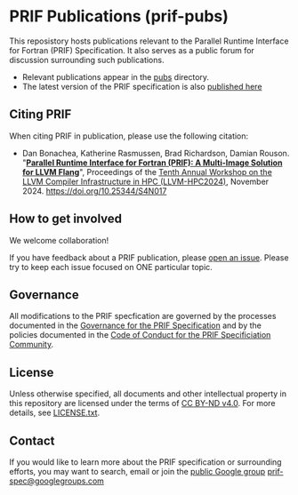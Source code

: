 # PRIF Publications (prif-pubs)

This reposistory hosts publications relevant to the 
Parallel Runtime Interface for Fortran (PRIF) Specification.
It also serves as a public forum for discussion surrounding such publications.

* Relevant publications appear in the [pubs](pubs) directory.
* The latest version of the PRIF specification is also [published here](https://go.lbl.gov/prif)

## Citing PRIF

When citing PRIF in publication, please use the following citation:

* Dan Bonachea, Katherine Rasmussen, Brad Richardson, Damian Rouson.
"[**Parallel Runtime Interface for Fortran (PRIF): A Multi-Image Solution for LLVM Flang**](https://github.com/BerkeleyLab/caffeine/wiki/pubs/LLVM-HPC24_PRIF.pdf)",
Proceedings of the [Tenth Annual Workshop on the LLVM Compiler Infrastructure in HPC (LLVM-HPC2024)](https://web.archive.org/web/20241006163246/https://llvm-hpc-2024-workshop.github.io/), November 2024.  <https://doi.org/10.25344/S4N017>

## How to get involved

We welcome collaboration!

If you have feedback about a PRIF publication, please [open an issue](../../issues).
Please try to keep each issue focused on ONE particular topic.

## Governance

All modifications to the PRIF specfication are governed by the processes documented in the
[Governance for the PRIF Specification](https://go.lbl.gov/prif-governance)
and by the policies documented in the
[Code of Conduct for the PRIF Specificiation Community](https://go.lbl.gov/prif-code-of-conduct).

## License

Unless otherwise specified, all documents and other intellectual property
in this repository are licensed under the terms of
[CC BY-ND v4.0](https://creativecommons.org/licenses/by-nd/4.0/).
For more details, see [LICENSE.txt](LICENSE.txt).

## Contact

If you would like to learn more about the PRIF specification or surrounding efforts, 
you may want to search, email or join the 
[public Google group](https://groups.google.com/g/prif-spec) 
[prif-spec@googlegroups.com](mailto:prif-spec@googlegroups.com)
